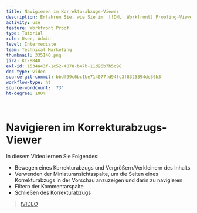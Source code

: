 ```yaml
---
title: Navigieren im Korrekturabzugs-Viewer
description: Erfahren Sie, wie Sie im  [!DNL  Workfront] Proofing-Viewer einen Korrekturabzug verschieben, den Inhalt vergrößern/verkleinern, die Miniaturbildspalte verwenden, Korrekturabzugskommentare filtern und vieles mehr.
activity: use
feature: Workfront Proof
type: Tutorial
role: User, Admin
level: Intermediate
team: Technical Marketing
thumbnail: 335140.png
jira: KT-8840
exl-id: 1534a43f-1c52-4078-b47b-11d96b7b5c98
doc-type: video
source-git-commit: bbdf99c6bc1be714077fd94fc3f8325394de36b3
workflow-type: ht
source-wordcount: '73'
ht-degree: 100%

---
```


# Navigieren im Korrekturabzugs-Viewer

In diesem Video lernen Sie Folgendes:

* Bewegen eines Korrekturabzugs und Vergrößern/Verkleinern des Inhalts
* Verwenden der Miniaturansichtsspalte, um die Seiten eines Korrekturabzugs in der Vorschau anzuzeigen und darin zu navigieren
* Filtern der Kommentarspalte
* Schließen des Korrekturabzugs

>[!VIDEO](https://video.tv.adobe.com/v/335140/?quality=12&learn=on&enablevpops=1)

<!-- 
## Learn more
* Review a static proof
* Search within a proof
* Compare proofs
* Configure proofing viewer settings
* View the [!DNL Workfront] object associated with a proof
* Share a proof from the proofing viewer
* Print a proof summary within [!DNL Workfront]
-->

